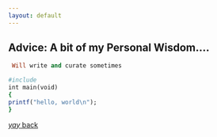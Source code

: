 ```yaml
---
layout: default
---
```


## Advice: A bit of my Personal Wisdom....



```ruby
 Will write and curate sometimes

#include
int main(void)
{
printf("hello, world\n");
}
```

<script async src="https://telegram.org/js/telegram-widget.js?15" data-telegram-post="durov/137" data-width="100%"></script>


<script async src="https://telegram.org/js/telegram-widget.js?15" data-telegram-post="durov/171" data-width="100%"></script>


[_yay_ back](https://srterm.github.io/srt/blog.html)
